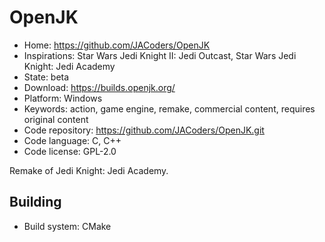 # OpenJK

- Home: https://github.com/JACoders/OpenJK
- Inspirations: Star Wars Jedi Knight II: Jedi Outcast, Star Wars Jedi Knight: Jedi Academy
- State: beta
- Download: https://builds.openjk.org/
- Platform: Windows
- Keywords: action, game engine, remake, commercial content, requires original content
- Code repository: https://github.com/JACoders/OpenJK.git
- Code language: C, C++
- Code license: GPL-2.0

Remake of Jedi Knight: Jedi Academy.

## Building

- Build system: CMake
